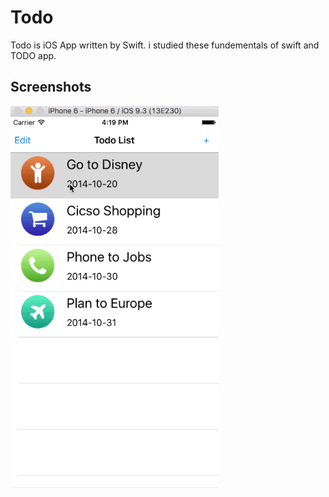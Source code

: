 Todo
==========
Todo is iOS App written by Swift. i studied these fundementals of swift and TODO app.

## Screenshots
![Todo](./Todo.gif)
